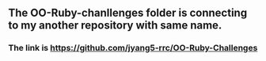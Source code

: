 ## The OO-Ruby-chanllenges folder is connecting to my another repository with same name.
### The link is https://github.com/jyang5-rrc/OO-Ruby-Challenges

